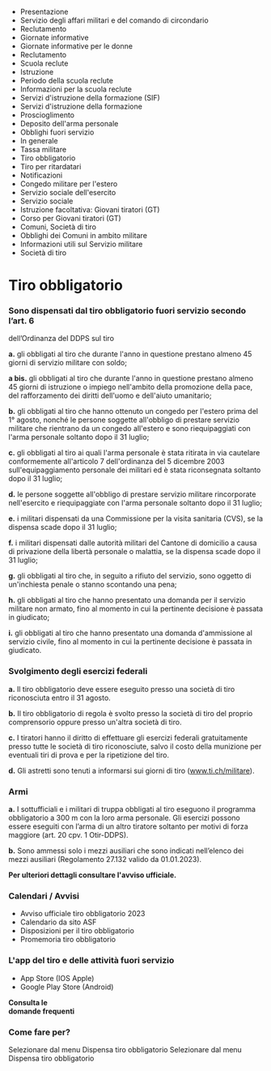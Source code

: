   * Presentazione
  * Servizio degli affari militari e del comando di circondario
  * Reclutamento
  * Giornate informative
  * Giornate informative per le donne
  * Reclutamento
  * Scuola reclute
  * Istruzione
  * Periodo della scuola reclute
  * Informazioni per la scuola reclute
  * Servizi d'istruzione della formazione (SIF)
  * Servizi d'istruzione della formazione
  * Proscioglimento
  * Deposito dell'arma personale
  * Obblighi fuori servizio
  * In generale
  * Tassa militare
  * Tiro obbligatorio
  * Tiro per ritardatari
  * Notificazioni
  * Congedo militare per l'estero
  * Servizio sociale dell'esercito
  * Servizio sociale
  * Istruzione facoltativa: Giovani tiratori (GT)
  * Corso per Giovani tiratori (GT)
  * Comuni, Società di tiro
  * Obblighi dei Comuni in ambito militare
  * Informazioni utili sul Servizio militare
  * Società di tiro

#  Tiro obbligatorio

###  Sono dispensati dal tiro obbligatorio fuori servizio secondo l’art. 6
dell’Ordinanza del DDPS sul tiro

**a.** gli obbligati al tiro che durante l'anno in questione prestano almeno
45 giorni di servizio militare con soldo;

 **a bis.** gli obbligati al tiro che durante l'anno in questione prestano
almeno 45 giorni di istruzione o impiego nell'ambito della promozione della
pace, del rafforzamento dei diritti dell'uomo e dell'aiuto umanitario;

 **b.** gli obbligati al tiro che hanno ottenuto un congedo per l'estero prima
del 1° agosto, nonché le persone soggette all'obbligo di prestare servizio
militare che rientrano da un congedo all'estero e sono riequipaggiati con
l'arma personale soltanto dopo il 31 luglio;

 **c.** gli obbligati al tiro ai quali l'arma personale è stata ritirata in
via cautelare conformemente all'articolo 7 dell'ordinanza del 5 dicembre 2003
sull'equipaggiamento personale dei militari ed è stata riconsegnata soltanto
dopo il 31 luglio;

 **d.** le persone soggette all'obbligo di prestare servizio militare
rincorporate nell'esercito e riequipaggiate con l'arma personale soltanto dopo
il 31 luglio;

 **e.** i militari dispensati da una Commissione per la visita sanitaria
(CVS), se la dispensa scade dopo il 31 luglio;

 **f.** i militari dispensati dalle autorità militari del Cantone di domicilio
a causa di privazione della libertà personale o malattia, se la dispensa scade
dopo il 31 luglio;

 **g.** gli obbligati al tiro che, in seguito a rifiuto del servizio, sono
oggetto di un'inchiesta penale o stanno scontando una pena;

 **h.** gli obbligati al tiro che hanno presentato una domanda per il servizio
militare non armato, fino al momento in cui la pertinente decisione è passata
in giudicato;

 **i.** gli obbligati al tiro che hanno presentato una domanda d'ammissione al
servizio civile, fino al momento in cui la pertinente decisione è passata in
giudicato.

### Svolgimento degli esercizi federali

 **a.** Il tiro obbligatorio deve essere eseguito presso una società di tiro
riconosciuta entro il 31 agosto.

 **b.** Il tiro obbligatorio di regola è svolto presso la società di tiro del
proprio comprensorio oppure presso un'altra società di tiro.

 **c.** I tiratori hanno il diritto di effettuare gli esercizi federali
gratuitamente presso tutte le società di tiro riconosciute, salvo il costo
della munizione per eventuali tiri di prova e per la ripetizione del tiro.

 **d.** Gli astretti sono tenuti a informarsi sui giorni di tiro
(www.ti.ch/militare).

### Armi

 **a.** I sottufficiali e i militari di truppa obbligati al tiro eseguono il
programma obbligatorio a 300 m con la loro arma personale. Gli esercizi
possono essere eseguiti con l’arma di un altro tiratore soltanto per motivi di
forza maggiore (art. 20 cpv. 1 Otir-DDPS).

 **b.** Sono ammessi solo i mezzi ausiliari che sono indicati nell’elenco dei
mezzi ausiliari (Regolamento 27.132 valido da 01.01.2023).

**Per ulteriori dettagli consultare l'avviso ufficiale.**

###  Calendari / Avvisi

  * Avviso ufficiale tiro obbligatorio 2023
  * Calendario da sito ASF
  * Disposizioni per il tiro obbligatorio
  * Promemoria tiro obbligatorio

###  L'app del tiro e delle attività fuori servizio

  * App Store (IOS Apple)
  * Google Play Store (Android)

 **Consulta le  
domande frequenti**

### Come fare per?

Selezionare dal menu  Dispensa tiro obbligatorio  Selezionare dal menu
Dispensa tiro obbligatorio


